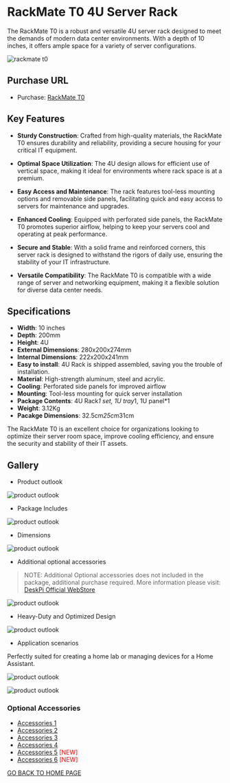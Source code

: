 # RackMate T0 4U Server Rack

The RackMate T0 is a robust and versatile 4U server rack designed to meet the demands of modern data center environments. With a depth of 10 inches, it offers ample space for a variety of server configurations.

![rackmate t0](./imgs/rackmate_t0/DP-0047-01-01.jpg)

## Purchase URL

* Purchase: [RackMate T0](https://deskpi.com/collections/deskpi-rack-mate/products/deskpi-rackmate-t1-rackmount-10-inch-4u-server-cabinet-for-network-servers-audio-and-video-equipment)

## Key Features

- **Sturdy Construction**: Crafted from high-quality materials, the RackMate T0 ensures durability and reliability, providing a secure housing for your critical IT equipment.

- **Optimal Space Utilization**: The 4U design allows for efficient use of vertical space, making it ideal for environments where rack space is at a premium.

- **Easy Access and Maintenance**: The rack features tool-less mounting options and removable side panels, facilitating quick and easy access to servers for maintenance and upgrades.

- **Enhanced Cooling**: Equipped with perforated side panels, the RackMate T0 promotes superior airflow, helping to keep your servers cool and operating at peak performance.

- **Secure and Stable**: With a solid frame and reinforced corners, this server rack is designed to withstand the rigors of daily use, ensuring the stability of your IT infrastructure.

- **Versatile Compatibility**: The RackMate T0 is compatible with a wide range of server and networking equipment, making it a flexible solution for diverse data center needs.

## Specifications

- **Width**: 10 inches
- **Depth**: 200mm 
- **Height**: 4U
- **External Dimensions**: 280x200x274mm
- **Internal Dimensions**: 222x200x241mm
- **Easy to install**: 4U Rack is shipped assembled, saving you the trouble of
installation. 
- **Material**: High-strength aluminum, steel and acrylic.
- **Cooling**: Perforated side panels for improved airflow
- **Mounting**: Tool-less mounting for quick server installation
- **Package Contents**: 4U Rack*1 set, 1U tray*1, 1U panel*1 
- **Weight**: 3.12Kg
- **Pacakge Dimensions**: 32.5cm*25cm*31cm

The RackMate T0 is an excellent choice for organizations looking to optimize their server room space, improve cooling efficiency, and ensure the security and stability of their IT assets.

## Gallery 

* Product outlook

![product outlook](./imgs/rackmate_t0/DP-0047-01.jpg)

* Package Includes

![product outlook](./imgs/rackmate_t0/DP-0047-02.jpg)

* Dimensions

![product outlook](./imgs/rackmate_t0/DP-0047-03.jpg)

* Additional optional accessories 

> NOTE: Additional Optional accessories does not included in the package,
> additional purchase required. 
> More information please visit: [DeskPi Official WebStore](https://deskpi.com/)

![product outlook](./imgs/rackmate_t0/DP-0047-04.jpg)

* Heavy-Duty and Optimized Design 

![product outlook](./imgs/rackmate_t0/DP-0047-05.jpg)

* Application scenarios

Perfectly suited for creating a home lab or managing devices for a Home Assistant.

![product outlook](./imgs/rackmate_t0/DP-0047-06.jpg)

![product outlook](./imgs/rackmate_t0/DP-0047-07.jpg)

### Optional Accessories

* [Accessories 1](./rackmate_accessories.md)
* [Accessories 2](./rackmate_accessories_2.md)
* [Accessories 3](./rackmate_accessories_3.md)
* [Accessories 4](./rackmate_accessories_4.md)
* [Accessories 5](./rackmate_accessories_5.md) <font color=red>[NEW]</font>
* [Accessories 6](./rackmate_accessories_6.md) <font color=red>[NEW]</font>

[GO BACK TO HOME PAGE](https://wiki.deskpi.com/)
